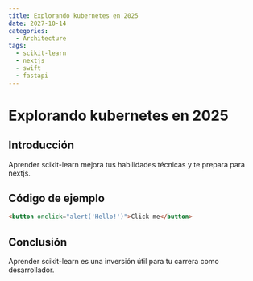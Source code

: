 ```yaml
---
title: Explorando kubernetes en 2025
date: 2027-10-14
categories:
  - Architecture
tags:
  - scikit-learn
  - nextjs
  - swift
  - fastapi
---
```


# Explorando kubernetes en 2025

## Introducción

Aprender scikit-learn mejora tus habilidades técnicas y te prepara para nextjs.

## Código de ejemplo

```html
<button onclick="alert('Hello!')">Click me</button>
```

## Conclusión

Aprender scikit-learn es una inversión útil para tu carrera como desarrollador.